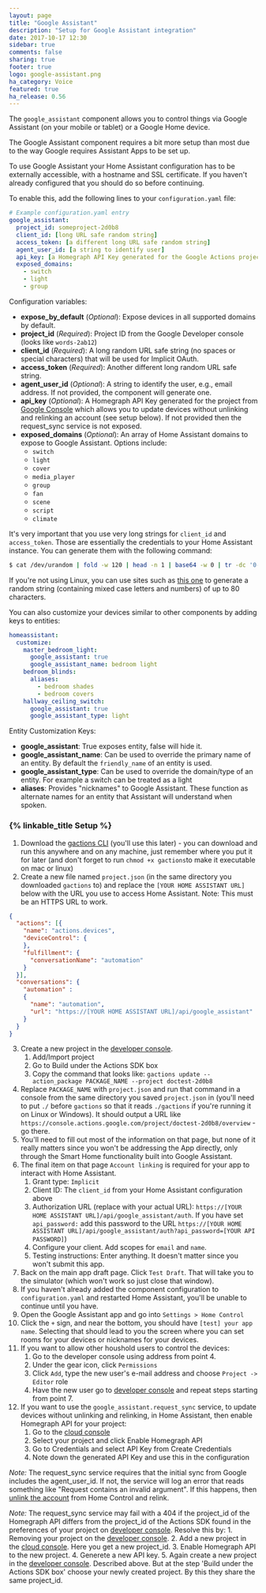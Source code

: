 ```yaml
---
layout: page
title: "Google Assistant"
description: "Setup for Google Assistant integration"
date: 2017-10-17 12:30
sidebar: true
comments: false
sharing: true
footer: true
logo: google-assistant.png
ha_category: Voice
featured: true
ha_release: 0.56
---
```


The `google_assistant` component allows you to control things via Google Assistant (on your mobile or tablet) or a Google Home device.

The Google Assistant component requires a bit more setup than most due to the way Google requires Assistant Apps to be set up.

<p class='note'>
To use Google Assistant your Home Assistant configuration has to be externally accessible, with a hostname and SSL certificate. If you haven't already configured that you should do so before continuing.
</p>

To enable this, add the following lines to your `configuration.yaml` file:

```yaml
# Example configuration.yaml entry
google_assistant:
  project_id: someproject-2d0b8
  client_id: [long URL safe random string]
  access_token: [a different long URL safe random string]
  agent_user_id: [a string to identify user]
  api_key: [a Homegraph API Key generated for the Google Actions project]
  exposed_domains:
    - switch
    - light
    - group
```

Configuration variables:

- **expose_by_default** (*Optional*): Expose devices in all supported domains by default.
- **project_id** (*Required*): Project ID from the Google Developer console (looks like `words-2ab12`)
- **client_id** (*Required*): A long random URL safe string (no spaces or special characters) that will be used for Implicit OAuth.
- **access_token** (*Required*): Another different long random URL safe string.
- **agent_user_id** (*Optional*): A string to identify the user, e.g., email address. If not provided, the component will generate one.
- **api_key** (*Optional*): A Homegraph API Key generated for the project from [Google Console](https://console.cloud.google.com/apis/api/homegraph.googleapis.com/overview) which allows you to update devices without unlinking and relinking an account (see setup below). If not provided then the request_sync service is not exposed.
- **exposed_domains** (*Optional*): An array of Home Assistant domains to expose to Google Assistant. Options include:
    - `switch`
    - `light`
    - `cover`
    - `media_player`
    - `group`
    - `fan`
    - `scene`
    - `script`
    - `climate`

It's very important that you use very long strings for `client_id` and `access_token`. Those are essentially the credentials to your Home Assistant instance. You can generate them with the following command:

```bash
$ cat /dev/urandom | fold -w 120 | head -n 1 | base64 -w 0 | tr -dc '0-9A-Za-z' | cut -c -80
```

If you're not using Linux, you can use sites such as [this one](https://www.browserling.com/tools/random-string) to generate a random string (containing mixed case letters and numbers) of up to 80 characters.


You can also customize your devices similar to other components by adding keys to entities:

```yaml
homeassistant:
  customize:
    master_bedroom_light:
      google_assistant: true
      google_assistant_name: bedroom light
    bedroom_blinds:
      aliases:
        - bedroom shades
        - bedroom covers
    hallway_ceiling_switch:
      google_assistant: true
      google_assistant_type: light
```

Entity Customization Keys:

- **google_assistant**: True exposes entity, false will hide it.
- **google_assistant_name**: Can be used to override the primary name of an entity. By default the `friendly_name` of an entity is used.
- **google_assistant_type**: Can be used to override the domain/type of an entity. For example a switch can be treated as a light
- **aliases**: Provides "nicknames" to Google Assistant. These function as alternate names for an entity that Assistant will understand when spoken.

### {% linkable_title Setup %}

1. Download the [gactions CLI](https://developers.google.com/actions/tools/gactions-cli) (you'll use this later) - you can download and run this anywhere and on any machine, just remember where you put it for later (and don't forget to run `chmod +x gactions`to make it executable on mac or linux)
2. Create a new file named `project.json` (in the same directory you downloaded `gactions` to) and replace the `[YOUR HOME ASSISTANT URL]` below with the URL you use to access Home Assistant.
   Note: This must be an HTTPS URL to work.

```json
{
  "actions": [{
    "name": "actions.devices",
    "deviceControl": {
    },
    "fulfillment": {
      "conversationName": "automation"
    }
  }],
  "conversations": {
    "automation" :
    {
      "name": "automation",
      "url": "https://[YOUR HOME ASSISTANT URL]/api/google_assistant"
    }
  }
}
```

3. Create a new project in the [developer console](https://console.actions.google.com/).
	1. Add/Import project
	2. Go to Build under the Actions SDK box
	3. Copy the command that looks like:
	`gactions update --action_package PACKAGE_NAME --project doctest-2d0b8`
4. Replace `PACKAGE_NAME` with `project.json` and run that command in a console from the same directory you saved `project.json` in (you'll need to put `./` before `gactions` so that it reads `./gactions` if you're running it on Linux or Windows). It should output a URL like `https://console.actions.google.com/project/doctest-2d0b8/overview` - go there.
5. You'll need to fill out most of the information on that page, but none of it really matters since you won't be addressing the App directly, only through the Smart Home functionality built into Google Assistant.
6. The final item on that page `Account linking` is required for your app to interact with Home Assistant.
	1. Grant type: `Implicit`
	2. Client ID: The `client_id` from your Home Assistant configuration above
	3. Authorization URL (replace with your actual URL): `https://[YOUR HOME ASSISTANT URL]/api/google_assistant/auth`. If you have set `api_password:` add this password to the URL `https://[YOUR HOME ASSISTANT URL]/api/google_assistant/auth?api_password=[YOUR API PASSWORD]`)
	4. Configure your client. Add scopes for `email` and `name`.
	5. Testing instructions: Enter anything. It doesn't matter since you won't submit this app.
7. Back on the main app draft page. Click `Test Draft`. That will take you to the simulator (which won't work so just close that window).
8. If you haven't already added the component configuration to `configuration.yaml` and restarted Home Assistant, you'll be unable to continue until you have.
8. Open the Google Assistant app and go into `Settings > Home Control`
9. Click the `+` sign, and near the bottom, you should have `[test] your app name`. Selecting that should lead to you the screen where you can set rooms for your devices or nicknames for your devices.
10. If you want to allow other houshold users to control the devices:
	1. Go to the developer console using address from point 4.
	2. Under the gear icon, click `Permissions`
	3. Click `Add`, type the new user's e-mail address and choose `Project -> Editor` role
	4. Have the new user go to [developer console](https://console.actions.google.com/) and repeat steps starting from point 7.
11. If you want to use the `google_assistant.request_sync` service, to update devices without unlinking and relinking, in Home Assistant, then enable Homegraph API for your project:
	1. Go to the [cloud console](https://console.cloud.google.com/apis/api/homegraph.googleapis.com/overview)
	2. Select your project and click Enable Homegraph API
	3. Go to Credentials and select API Key from Create Credentials
	4. Note down the generated API Key and use this in the configuration

*Note:* The request_sync service requires that the initial sync from Google includes the agent_user_id. If not, the service will log an error that reads something like "Request contains an invalid argument". If this happens, then [unlink the account](https://support.google.com/googlehome/answer/7506443?hl=en-GB) from Home Control and relink. 

*Note:* The request_sync service may fail with a 404 if the project_id of the Homegraph API differs from the project_id of the Actions SDK found in the preferences of your project on [developer console](https://console.actions.google.com). Resolve this by:
	1. Removing your project on the [developer console](https://console.actions.google.com).
	2. Add a new project in the [cloud console](https://console.cloud.google.com). Here you get a new project_id.
	3. Enable Homegraph API to the new project.
	4. Generete a new API key.
	5. Again create a new project in the [developer console](https://console.actions.google.com/). Described above. But at the step 'Build under the Actions SDK box' choose your newly created project. By this they share the same project_id.
